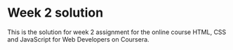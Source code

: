 # Week 2 solution
This is the solution for week 2 assignment for the online course HTML, CSS and JavaScript for Web Developers on Coursera.